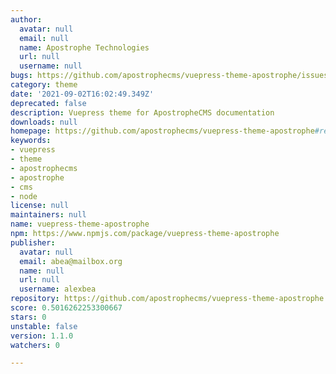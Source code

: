 ```yaml
---
author:
  avatar: null
  email: null
  name: Apostrophe Technologies
  url: null
  username: null
bugs: https://github.com/apostrophecms/vuepress-theme-apostrophe/issues
category: theme
date: '2021-09-02T16:02:49.349Z'
deprecated: false
description: Vuepress theme for ApostropheCMS documentation
downloads: null
homepage: https://github.com/apostrophecms/vuepress-theme-apostrophe#readme
keywords:
- vuepress
- theme
- apostrophecms
- apostrophe
- cms
- node
license: null
maintainers: null
name: vuepress-theme-apostrophe
npm: https://www.npmjs.com/package/vuepress-theme-apostrophe
publisher:
  avatar: null
  email: abea@mailbox.org
  name: null
  url: null
  username: alexbea
repository: https://github.com/apostrophecms/vuepress-theme-apostrophe
score: 0.5016262253300667
stars: 0
unstable: false
version: 1.1.0
watchers: 0

---
```


